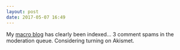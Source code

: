 ```yaml
---
layout: post
date: 2017-05-07 16:49
---
```

My [macro blog](https://dougbeal.com) has clearly been indexed... 3 comment spams in the moderation queue.  Considering turning on Akismet.
